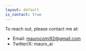 ```yaml
---
layout: default
is_contact: true
---
```


To reach out, please contact me at:
* Email: maurocomi92@gmail.com
* Twitter/X: mauro_ai

